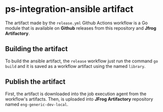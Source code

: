# ps-integration-ansible artifact

The artifact made by the `release.yml` Github Actions workflow is a Go module that is available on **Github** releases from this repository and **Jfrog Artifactory**.

## Building the artifact

To build the ansible artifact, the `release` workflow just run the command `go build` and it is saved as a workflow artifact using the named `library`.

## Publish the artifact

First, the artifact is downloaded into the job execution agent from the workflow's artifacts. Then, is uploaded into **JFrog Artifactory** repository named `eng-generic-dev-local`.